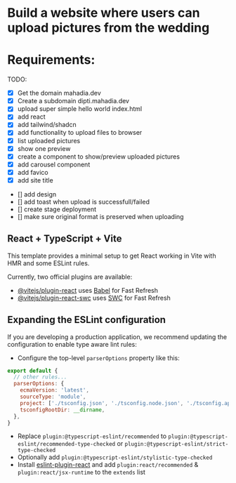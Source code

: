 # Build a website where users can upload pictures from the wedding

# Requirements:

TODO:
- [x] Get the domain mahadia.dev
- [x] Create a subdomain dipti.mahadia.dev
- [x] upload super simple hello world index.html
- [x] add react
- [x] add tailwind/shadcn
- [x] add functionality to upload files to browser
- [x] list uploaded pictures
- [x] show one preview
- [x] create a component to show/preview uploaded pictures
- [x] add carousel component
- [x] add favico
- [x] add site title
- [] add design
- [] add toast when upload is successfull/failed
- [] create stage deployment
- [] make sure original format is preserved when uploading


## React + TypeScript + Vite

This template provides a minimal setup to get React working in Vite with HMR and some ESLint rules.

Currently, two official plugins are available:

- [@vitejs/plugin-react](https://github.com/vitejs/vite-plugin-react/blob/main/packages/plugin-react/README.md) uses [Babel](https://babeljs.io/) for Fast Refresh
- [@vitejs/plugin-react-swc](https://github.com/vitejs/vite-plugin-react-swc) uses [SWC](https://swc.rs/) for Fast Refresh

## Expanding the ESLint configuration

If you are developing a production application, we recommend updating the configuration to enable type aware lint rules:

- Configure the top-level `parserOptions` property like this:

```js
export default {
  // other rules...
  parserOptions: {
    ecmaVersion: 'latest',
    sourceType: 'module',
    project: ['./tsconfig.json', './tsconfig.node.json', './tsconfig.app.json'],
    tsconfigRootDir: __dirname,
  },
}
```

- Replace `plugin:@typescript-eslint/recommended` to `plugin:@typescript-eslint/recommended-type-checked` or `plugin:@typescript-eslint/strict-type-checked`
- Optionally add `plugin:@typescript-eslint/stylistic-type-checked`
- Install [eslint-plugin-react](https://github.com/jsx-eslint/eslint-plugin-react) and add `plugin:react/recommended` & `plugin:react/jsx-runtime` to the `extends` list
